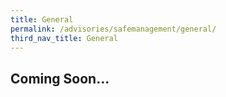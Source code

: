 ```yaml
---
title: General
permalink: /advisories/safemanagement/general/
third_nav_title: General
---
```


## **Coming Soon...**

